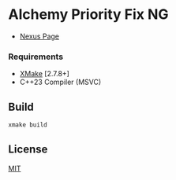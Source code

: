# Alchemy Priority Fix NG

* [Nexus Page](https://www.nexusmods.com/)

### Requirements

* [XMake](https://xmake.io/) [2.7.8+]
* C++23 Compiler (MSVC)

## Build
```bat
xmake build
```

## License
[MIT](LICENSE)